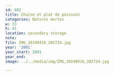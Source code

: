 ```yaml
---
id: 682
title: Chaise et plat de poissons
categories: Natures mortes
w: 33
h: 41
location: secondary storage
note:
file: IMG_20190416_202724.jpg
year: '2001'
year_start: 2001
year_end:
image: ../../media/img/IMG_20190416_202724.jpg

---
```

